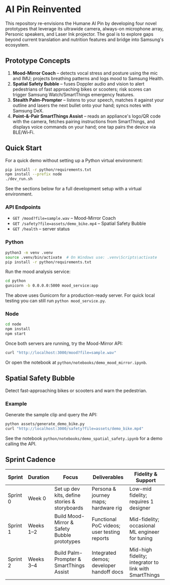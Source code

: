 # AI Pin Reinvented

This repository re-envisions the Humane AI Pin by developing four novel prototypes that leverage its ultrawide camera, always-on microphone array, Personic speakers, and Laser Ink projector. The goal is to explore gaps beyond current translation and nutrition features and bridge into Samsung's ecosystem.

## Prototype Concepts
1. **Mood-Mirror Coach** – detects vocal stress and posture using the mic and IMU; projects breathing patterns and logs mood to Samsung Health.
2. **Spatial Safety Bubble** – fuses Doppler audio and vision to alert pedestrians of fast approaching bikes or scooters; risk scores can trigger Samsung Watch/SmartThings emergency features.
3. **Stealth Palm-Prompter** – listens to your speech, matches it against your outline and lasers the next bullet onto your hand; syncs notes with Samsung DeX.
4. **Point-&-Pair SmartThings Assist** – reads an appliance's logo/QR code with the camera, fetches pairing instructions from SmartThings, and displays voice commands on your hand; one tap pairs the device via BLE/Wi‑Fi.

## Quick Start
For a quick demo without setting up a Python virtual environment:

```bash
pip install -r python/requirements.txt
npm install --prefix node
./dev_run.sh
```

See the sections below for a full development setup with a virtual environment.

### API Endpoints
- `GET /mood?file=sample.wav` – Mood-Mirror Coach
- `GET /safety?file=assets/demo_bike.mp4` – Spatial Safety Bubble
- `GET /health` – server status

### Python
```bash
python3 -m venv .venv
source .venv/bin/activate  # On Windows use: .venv\Scripts\activate
pip install -r python/requirements.txt
```

Run the mood analysis service:

```bash
cd python
gunicorn -b 0.0.0.0:5000 mood_service:app
```
The above uses Gunicorn for a production-ready server. For quick local testing you can still run `python mood_service.py`.

### Node
```bash
cd node
npm install
npm start
```

Once both servers are running, try the Mood-Mirror API:

```bash
curl "http://localhost:3000/mood?file=sample.wav"
```

Or open the notebook at `python/notebooks/demo_mood_mirror.ipynb`.

## Spatial Safety Bubble
Detect fast-approaching bikes or scooters and warn the pedestrian.

### Example
Generate the sample clip and query the API:
```bash
python assets/generate_demo_bike.py
curl "http://localhost:3000/safety?file=assets/demo_bike.mp4"
```

See the notebook `python/notebooks/demo_spatial_safety.ipynb` for a demo calling the API.

## Sprint Cadence
| Sprint | Duration | Focus | Deliverables | Fidelity & Support |
|--------|----------|-------|--------------|--------------------|
| Sprint 0 | Week 0 | Set up dev kits, define stories & storyboards | Persona & journey maps; hardware rig | Low-mid fidelity; requires 1 designer |
| Sprint 1 | Weeks 1–2 | Build Mood-Mirror & Safety Bubble prototypes | Functional PoC videos; user testing reports | Mid-fidelity; occasional ML engineer for tuning |
| Sprint 2 | Weeks 3–4 | Build Palm-Prompter & SmartThings Assist | Integrated demos; developer handoff docs | Mid-high fidelity; integrator to link with SmartThings |

